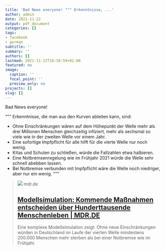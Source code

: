```yaml
---
title: 'Bad News everyone! """ Erkenntnisse, ...'
author: admin
date: 2021-11-22
output: pdf_document
categories: []
tags:
- facebook
- german
subtitle: ''
summary: ''
authors: []
lastmod: 2021-11-22T16:58:59+01:00
featured: no
image:
  caption: ''
  focal_point: ''
  preview_only: no
projects: []
slug: []
---
```

Bad News everyone!

"""
Erkenntnisse, die man aus den Kurven ableiten kann, sind:
- Ohne Einschränkungen wären auf dem Höhepunkt der Welle mehr als drei Millionen Menschen gleichzeitig infiziert, mehr als sechsmal so viele wie in der zweiten Welle vor einem Jahr.
- Eine sofortige Impfpflicht für alle hilft für die vierte Welle nur noch wenig.
- Kitas und Schulen zu schließen, würde die Fallzahlen etwa halbieren.
- Eine Notbremsenregelung wie im Frühjahr 2021 würde die Welle sehr schnell abebben lassen.
- Bei Notbremse verbunden mit Impfpflicht wäre die Welle noch niedriger, aber nur ein wenig.
"""
> [![](https://cdn.mdr.de/wissen/diagrammbild-simulation-vierte-welle-112_v-variantBig16x9_wm-true_zc-ecbbafc6.png?version=56916)](https://www.mdr.de/wissen/covid-vierte-welle-modellsimulation-szenarien-tote-100.html)
> mdr.de
> ## [Modellsimulation: Kommende Maßnahmen entscheiden über Hunderttausende Menschenleben | MDR.DE](https://www.mdr.de/wissen/covid-vierte-welle-modellsimulation-szenarien-tote-100.html)
>
>Eine komplexe Modellsimulation zeigt: Ohne neue Einschränkungen würden in Deutschland im Laufe der vierten Welle mindestens 200.000 Menschen mehr sterben als bei einer Notbremse wie im Frühjahr.

